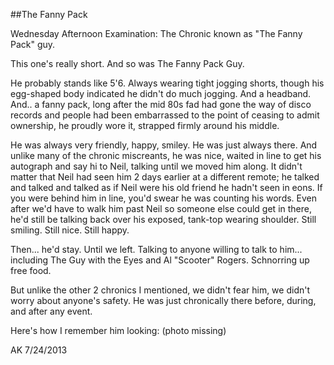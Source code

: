 ﻿##The Fanny Pack

Wednesday Afternoon Examination: The Chronic known as "The Fanny Pack" guy.

This one's really short. And so was The Fanny Pack Guy.

He probably stands like 5'6. Always wearing tight jogging shorts, though his egg-shaped body indicated he didn't do much jogging. And a headband. And.. a fanny pack, long after the mid 80s fad had gone the way of disco records and people had been embarrassed to the point of ceasing to admit ownership, he proudly wore it, strapped firmly around his middle.

He was always very friendly, happy, smiley. He was just always there. And unlike many of the chronic miscreants, he was nice, waited in line to get his autograph and say hi to Neil, talking until we moved him along. It didn't matter that Neil had seen him 2 days earlier at a different remote; he talked and talked and talked as if Neil were his old friend he hadn't seen in eons. If you were behind him in line, you'd swear he was counting his words. Even after we'd have to walk him past Neil so someone else could get in there, he'd still be talking back over his exposed, tank-top wearing shoulder. Still smiling. Still nice. Still happy.

Then... he'd stay. Until we left. Talking to anyone willing to talk to him... including The Guy with the Eyes and Al "Scooter" Rogers. Schnorring up free food.

But unlike the other 2 chronics I mentioned, we didn't fear him, we didn't worry about anyone's safety. He was just chronically there before, during, and after any event.

Here's how I remember him looking:
(photo missing)

AK 7/24/2013
